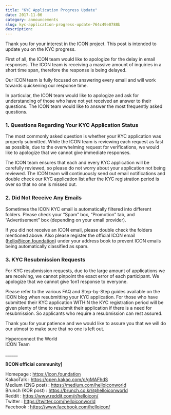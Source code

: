 ```yaml
---
title: "KYC Application Progress Update"
date: 2017-11-06
category: announcements
slug: kyc-application-progress-update-764c49e0788b
description:
---
```


Thank you for your interest in the ICON project. This post is intended to update you on the KYC progress.

First of all, the ICON team would like to apologize for the delay in email responses. The ICON team is receiving a massive amount of inquiries in a short time span, therefore the response is being delayed.

Our ICON team is fully focused on answering every email and will work towards quickening our response time.

In particular, the ICON team would like to apologize and ask for understanding of those who have not yet received an answer to their questions. The ICON team would like to answer the most frequently asked questions.

### **1. Questions Regarding Your KYC Application Status**

The most commonly asked question is whether your KYC application was properly submitted. While the ICON team is reviewing each request as fast as possible, due to the overwhelming request for verifications, we would like to apologize that we cannot give immediate responses.

The ICON team ensures that each and every KYC application will be carefully reviewed, so please do not worry about your application not being reviewed. The ICON team will continuously send out email notifications and double check our KYC application list after the KYC registration period is over so that no one is missed out.

### **2. Did Not Receive Any Emails**

Sometimes the ICON KYC email is automatically filtered into different folders. Please check your “Spam” box, “Promotion” tab, and “Advertisement” box (depending on your email provider).

If you did not receive an ICON email, please double check the folders mentioned above. Also please register the official ICON email (hello@icon.foundation) under your address book to prevent ICON emails being automatically classified as spam.

### **3. KYC Resubmission Requests**

For KYC resubmission requests, due to the large amount of applications we are receiving, we cannot pinpoint the exact error of each participant. We apologize that we cannot give 1on1 response to everyone.

Please refer to the various FAQ and Step-by-Step guides available on the ICON blog when resubmitting your KYC application. For those who have submitted their KYC application WITHIN the KYC registration period will be given plenty of time to resubmit their application if there is a need for resubmission. So applicants who require a resubmission can rest assured.

Thank you for your patience and we would like to assure you that we will do our utmost to make sure that no one is left out.

Hyperconnect the World  
ICON Team

\_\_\_\_\_\_

**[ICON official community]**

Homepage : <https://icon.foundation>  
KakaoTalk : <https://open.kakao.com/o/gMAFhdS>  
Medium (ENG post) : <https://medium.com/helloiconworld>  
Brunch (KOR post) : <https://brunch.co.kr/@helloiconworld>  
Reddit : <https://www.reddit.com/r/helloicon/>  
Twitter : <https://twitter.com/helloiconworld>  
Facebook : <https://www.facebook.com/helloicon/>

